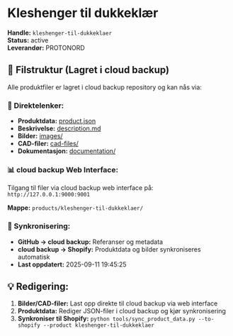 # Kleshenger til dukkeklær

**Handle:** `kleshenger-til-dukkeklaer`  
**Status:** active  
**Leverandør:** PROTONORD

## 📁 Filstruktur (Lagret i cloud backup)

Alle produktfiler er lagret i cloud backup repository og kan nås via:

### 🔗 Direktelenker:
- **Produktdata:** [product.json](http://127.0.0.1:9000/products/kleshenger-til-dukkeklaer/product.json)
- **Beskrivelse:** [description.md](http://127.0.0.1:9000/products/kleshenger-til-dukkeklaer/description.md)
- **Bilder:** [images/](http://127.0.0.1:9000/products/kleshenger-til-dukkeklaer/images/)
- **CAD-filer:** [cad-files/](http://127.0.0.1:9000/products/kleshenger-til-dukkeklaer/cad-files/)
- **Dokumentasjon:** [documentation/](http://127.0.0.1:9000/products/kleshenger-til-dukkeklaer/documentation/)

### 📊 cloud backup Web Interface:
Tilgang til filer via cloud backup web interface på:
`http://127.0.0.1:9000:9001`

**Mappe:** `products/kleshenger-til-dukkeklaer/`

### 🔄 Synkronisering:
- **GitHub → cloud backup:** Referanser og metadata
- **cloud backup → Shopify:** Produktdata og bilder synkroniseres automatisk
- **Last oppdatert:** 2025-09-11 19:45:25

## 💡 Redigering:
1. **Bilder/CAD-filer:** Last opp direkte til cloud backup via web interface
2. **Produktdata:** Rediger JSON-filer i cloud backup og kjør synkronisering
3. **Synkroniser til Shopify:** `python tools/sync_product_data.py --to-shopify --product kleshenger-til-dukkeklaer`

